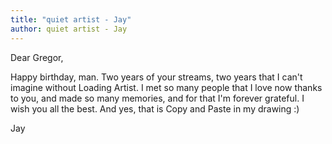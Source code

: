 ```yaml
---
title: "quiet artist - Jay"
author: quiet artist - Jay
---
```


Dear Gregor,

Happy birthday, man. Two years of your streams, two years that I can't imagine without Loading Artist. I met so many people that I love now thanks to you, and made so many memories, and for that I'm forever grateful. I wish you all the best. And yes, that is Copy and Paste in my drawing :)

Jay
